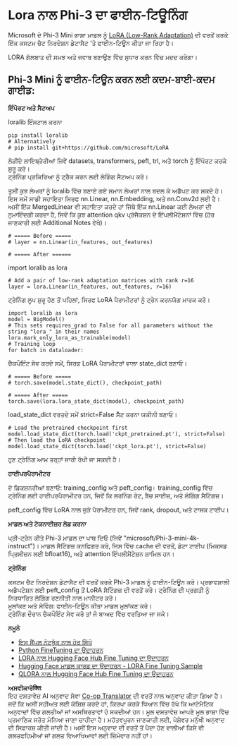 <!--
CO_OP_TRANSLATOR_METADATA:
{
  "original_hash": "50b6a55a0831b417835087d8b57759fe",
  "translation_date": "2025-05-09T20:44:44+00:00",
  "source_file": "md/03.FineTuning/FineTuning_Lora.md",
  "language_code": "pa"
}
-->
# **Lora ਨਾਲ Phi-3 ਦਾ ਫਾਈਨ-ਟਿਊਨਿੰਗ**

Microsoft ਦੇ Phi-3 Mini ਭਾਸ਼ਾ ਮਾਡਲ ਨੂੰ [LoRA (Low-Rank Adaptation)](https://github.com/microsoft/LoRA?WT.mc_id=aiml-138114-kinfeylo) ਦੀ ਵਰਤੋਂ ਕਰਕੇ ਇੱਕ ਕਸਟਮ ਚੈਟ ਨਿਰਦੇਸ਼ਨ ਡੇਟਾਸੈਟ 'ਤੇ ਫਾਈਨ-ਟਿਊਨ ਕੀਤਾ ਜਾ ਰਿਹਾ ਹੈ।

LORA ਗੱਲਬਾਤ ਦੀ ਸਮਝ ਅਤੇ ਜਵਾਬ ਬਣਾਉਣ ਵਿੱਚ ਸੁਧਾਰ ਕਰਨ ਵਿੱਚ ਮਦਦ ਕਰੇਗਾ।

## Phi-3 Mini ਨੂੰ ਫਾਈਨ-ਟਿਊਨ ਕਰਨ ਲਈ ਕਦਮ-ਬਾਈ-ਕਦਮ ਗਾਈਡ:

**ਇੰਪੋਰਟ ਅਤੇ ਸੈਟਅਪ**

loralib ਇੰਸਟਾਲ ਕਰਨਾ

```
pip install loralib
# Alternatively
# pip install git+https://github.com/microsoft/LoRA

```

ਲੋੜੀਂਦੇ ਲਾਇਬ੍ਰੇਰੀਆਂ ਜਿਵੇਂ datasets, transformers, peft, trl, ਅਤੇ torch ਨੂੰ ਇੰਪੋਰਟ ਕਰਕੇ ਸ਼ੁਰੂ ਕਰੋ।  
ਟ੍ਰੇਨਿੰਗ ਪ੍ਰਕਿਰਿਆ ਨੂੰ ਟ੍ਰੈਕ ਕਰਨ ਲਈ ਲੋਗਿੰਗ ਸੈਟਅਪ ਕਰੋ।

ਤੁਸੀਂ ਕੁਝ ਲੇਅਰਾਂ ਨੂੰ loralib ਵਿੱਚ ਬਣਾਏ ਗਏ ਸਮਾਨ ਲੇਅਰਾਂ ਨਾਲ ਬਦਲ ਕੇ ਅਡੈਪਟ ਕਰ ਸਕਦੇ ਹੋ। ਇਸ ਸਮੇਂ ਸਾਡੀ ਸਹਾਇਤਾ ਸਿਰਫ nn.Linear, nn.Embedding, ਅਤੇ nn.Conv2d ਲਈ ਹੈ। ਅਸੀਂ ਇੱਕ MergedLinear ਵੀ ਸਹਾਇਤਾ ਕਰਦੇ ਹਾਂ ਜਿੱਥੇ ਇੱਕ nn.Linear ਕਈ ਲੇਅਰਾਂ ਦੀ ਨੁਮਾਇੰਦਗੀ ਕਰਦਾ ਹੈ, ਜਿਵੇਂ ਕਿ ਕੁਝ attention qkv ਪ੍ਰੋਜੈਕਸ਼ਨ ਦੇ ਇੰਪਲੀਮੈਂਟੇਸ਼ਨਾਂ ਵਿੱਚ (ਹੋਰ ਜਾਣਕਾਰੀ ਲਈ Additional Notes ਵੇਖੋ)।

```
# ===== Before =====
# layer = nn.Linear(in_features, out_features)
```

```
# ===== After ======
```

import loralib as lora

```
# Add a pair of low-rank adaptation matrices with rank r=16
layer = lora.Linear(in_features, out_features, r=16)
```

ਟ੍ਰੇਨਿੰਗ ਲੂਪ ਸ਼ੁਰੂ ਹੋਣ ਤੋਂ ਪਹਿਲਾਂ, ਸਿਰਫ LoRA ਪੈਰਾਮੀਟਰਾਂ ਨੂੰ ਟ੍ਰੇਨ ਕਰਨਯੋਗ ਮਾਰਕ ਕਰੋ।

```
import loralib as lora
model = BigModel()
# This sets requires_grad to False for all parameters without the string "lora_" in their names
lora.mark_only_lora_as_trainable(model)
# Training loop
for batch in dataloader:
```

ਚੈਕਪੌਇੰਟ ਸੇਵ ਕਰਦੇ ਸਮੇਂ, ਸਿਰਫ LoRA ਪੈਰਾਮੀਟਰਾਂ ਵਾਲਾ state_dict ਬਣਾਓ।

```
# ===== Before =====
# torch.save(model.state_dict(), checkpoint_path)
```  
```
# ===== After =====
torch.save(lora.lora_state_dict(model), checkpoint_path)
```

load_state_dict ਵਰਤਦੇ ਸਮੇਂ strict=False ਸੈੱਟ ਕਰਨਾ ਯਕੀਨੀ ਬਣਾਓ।

```
# Load the pretrained checkpoint first
model.load_state_dict(torch.load('ckpt_pretrained.pt'), strict=False)
# Then load the LoRA checkpoint
model.load_state_dict(torch.load('ckpt_lora.pt'), strict=False)
```

ਹੁਣ ਟ੍ਰੇਨਿੰਗ ਆਮ ਤਰ੍ਹਾਂ ਜਾਰੀ ਰੱਖੀ ਜਾ ਸਕਦੀ ਹੈ।

**ਹਾਈਪਰਪੈਰਾਮੀਟਰ**

ਦੋ ਡਿਕਸ਼ਨਰੀਆਂ ਬਣਾਓ: training_config ਅਤੇ peft_config। training_config ਵਿੱਚ ਟ੍ਰੇਨਿੰਗ ਲਈ ਹਾਈਪਰਪੈਰਾਮੀਟਰ ਹਨ, ਜਿਵੇਂ ਕਿ ਲਰਨਿੰਗ ਰੇਟ, ਬੈਚ ਸਾਈਜ਼, ਅਤੇ ਲੋਗਿੰਗ ਸੈਟਿੰਗਜ਼।

peft_config ਵਿੱਚ LoRA ਨਾਲ ਜੁੜੇ ਪੈਰਾਮੀਟਰ ਹਨ, ਜਿਵੇਂ rank, dropout, ਅਤੇ ਟਾਸਕ ਟਾਈਪ।

**ਮਾਡਲ ਅਤੇ ਟੋਕਨਾਈਜ਼ਰ ਲੋਡ ਕਰਨਾ**

ਪ੍ਰੀ-ਟ੍ਰੇਨ ਕੀਤੇ Phi-3 ਮਾਡਲ ਦਾ ਪਾਥ ਦਿਓ (ਜਿਵੇਂ "microsoft/Phi-3-mini-4k-instruct")। ਮਾਡਲ ਸੈਟਿੰਗਜ਼ ਕਨਫਿਗਰ ਕਰੋ, ਜਿਸ ਵਿੱਚ cache ਦੀ ਵਰਤੋਂ, ਡੇਟਾ ਟਾਈਪ (ਮਿਕਸਡ ਪ੍ਰਿਸੀਜ਼ਨ ਲਈ bfloat16), ਅਤੇ attention ਇੰਪਲੀਮੈਂਟੇਸ਼ਨ ਸ਼ਾਮਿਲ ਹਨ।

**ਟ੍ਰੇਨਿੰਗ**

ਕਸਟਮ ਚੈਟ ਨਿਰਦੇਸ਼ਨ ਡੇਟਾਸੈਟ ਦੀ ਵਰਤੋਂ ਕਰਕੇ Phi-3 ਮਾਡਲ ਨੂੰ ਫਾਈਨ-ਟਿਊਨ ਕਰੋ। ਪ੍ਰਭਾਵਸ਼ਾਲੀ ਅਡੈਪਟੇਸ਼ਨ ਲਈ peft_config ਤੋਂ LoRA ਸੈਟਿੰਗਜ਼ ਦੀ ਵਰਤੋਂ ਕਰੋ। ਟ੍ਰੇਨਿੰਗ ਦੀ ਪ੍ਰਗਤੀ ਨੂੰ ਨਿਰਧਾਰਿਤ ਲੋਗਿੰਗ ਰਣਨੀਤੀ ਨਾਲ ਮਾਨੀਟਰ ਕਰੋ।  
ਮੂਲਾਂਕਣ ਅਤੇ ਸੇਵਿੰਗ: ਫਾਈਨ-ਟਿਊਨ ਕੀਤਾ ਮਾਡਲ ਮੁਲਾਂਕਣ ਕਰੋ।  
ਟ੍ਰੇਨਿੰਗ ਦੌਰਾਨ ਚੈਕਪੌਇੰਟ ਸੇਵ ਕਰੋ ਤਾਂ ਜੋ ਬਾਅਦ ਵਿੱਚ ਵਰਤਿਆ ਜਾ ਸਕੇ।

**ਨਮੂਨੇ**  
- [ਇਸ ਸੈਂਪਲ ਨੋਟਬੁੱਕ ਨਾਲ ਹੋਰ ਸਿੱਖੋ](../../../../code/03.Finetuning/Phi_3_Inference_Finetuning.ipynb)  
- [Python FineTuning ਦਾ ਉਦਾਹਰਨ](../../../../code/03.Finetuning/FineTrainingScript.py)  
- [LORA ਨਾਲ Hugging Face Hub Fine Tuning ਦਾ ਉਦਾਹਰਨ](../../../../code/03.Finetuning/Phi-3-finetune-lora-python.ipynb)  
- [Hugging Face ਮਾਡਲ ਕਾਰਡ ਦਾ ਉਦਾਹਰਨ - LORA Fine Tuning Sample](https://huggingface.co/microsoft/Phi-3-mini-4k-instruct/blob/main/sample_finetune.py)  
- [QLORA ਨਾਲ Hugging Face Hub Fine Tuning ਦਾ ਉਦਾਹਰਨ](../../../../code/03.Finetuning/Phi-3-finetune-qlora-python.ipynb)

**ਅਸਵੀਕਾਰੋक्ति**:  
ਇਹ ਦਸਤਾਵੇਜ਼ AI ਅਨੁਵਾਦ ਸੇਵਾ [Co-op Translator](https://github.com/Azure/co-op-translator) ਦੀ ਵਰਤੋਂ ਨਾਲ ਅਨੁਵਾਦ ਕੀਤਾ ਗਿਆ ਹੈ। ਜਦੋਂ ਕਿ ਅਸੀਂ ਸਹੀਅਤ ਲਈ ਕੋਸ਼ਿਸ਼ ਕਰਦੇ ਹਾਂ, ਕਿਰਪਾ ਕਰਕੇ ਧਿਆਨ ਵਿੱਚ ਰੱਖੋ ਕਿ ਆਟੋਮੈਟਿਕ ਅਨੁਵਾਦਾਂ ਵਿੱਚ ਗਲਤੀਆਂ ਜਾਂ ਅਸਥਿਰਤਾਵਾਂ ਹੋ ਸਕਦੀਆਂ ਹਨ। ਮੂਲ ਦਸਤਾਵੇਜ਼ ਆਪਣੇ ਮੂਲ ਭਾਸ਼ਾ ਵਿੱਚ ਪ੍ਰਮਾਣਿਕ ਸਰੋਤ ਮੰਨਿਆ ਜਾਣਾ ਚਾਹੀਦਾ ਹੈ। ਮਹੱਤਵਪੂਰਨ ਜਾਣਕਾਰੀ ਲਈ, ਪੇਸ਼ੇਵਰ ਮਨੁੱਖੀ ਅਨੁਵਾਦ ਦੀ ਸਿਫਾਰਸ਼ ਕੀਤੀ ਜਾਂਦੀ ਹੈ। ਅਸੀਂ ਇਸ ਅਨੁਵਾਦ ਦੀ ਵਰਤੋਂ ਤੋਂ ਪੈਦਾ ਹੋਣ ਵਾਲੀਆਂ ਕਿਸੇ ਵੀ ਗਲਤਫਹਿਮੀਆਂ ਜਾਂ ਗਲਤ ਵਿਆਖਿਆਵਾਂ ਲਈ ਜ਼ਿੰਮੇਵਾਰ ਨਹੀਂ ਹਾਂ।